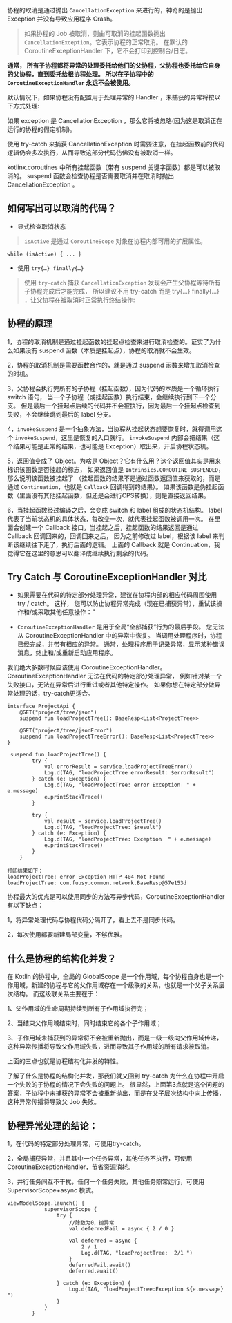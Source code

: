协程的取消是通过抛出 `CancellationException` 来进行的，神奇的是抛出 Exception 并没有导致应用程序 Crash。

>如果协程的 Job 被取消，则由可取消的挂起函数抛出 `CancellationException`。它表示协程的正常取消。
在默认的 CoroutineExceptionHandler 下，它不会打印到控制台/日志。

**通常， 所有子协程都将异常的处理委托给他们的父协程，父协程也委托给它自身的父协程，直到委托给根协程处理。
所以在子协程中的 `CoroutineExceptionHandler` 永远不会被使用。**

默认情况下，如果协程没有配置用于处理异常的 Handler ，未捕获的异常将按以下方式处理:

如果 exception 是 CancellationException ，那么它将被忽略(因为这是取消正在运行的协程的假定机制)。

使用 try-catch 来捕获 CancellationException 时需要注意，在挂起函数前的代码逻辑仍会多次执行，从而导致这部分代码仿佛没有被取消一样。

kotlinx.coroutines 中所有挂起函数（带有 suspend 关键字函数）都是可以被取消的。
suspend 函数会检查协程是否需要取消并在取消时抛出 CancellationException 。

## 如何写出可以取消的代码？

- 显式检查取消状态

>`isActive` 是通过 `CoroutineScope` 对象在协程内部可用的扩展属性。

```
while (isActive) { ... }
```

- 使用 `try{…} finally{…}`

>使用 `try-catch` 捕获 `CancellationException` 发现会产生父协程等待所有子协程完成后才能完成，
所以建议不用 try-catch 而是 try{…} finally{…} ，让父协程在被取消时正常执行终结操作:

## 协程的原理

1，协程的取消机制是通过挂起函数的挂起点检查来进行取消检查的。证实了为什么如果没有 suspend 函数（本质是挂起点），协程的取消就不会生效。

2，协程的取消机制是需要函数合作的，就是通过 suspend 函数来增加取消检查的时机。

3，父协程会执行完所有的子协程（挂起函数），因为代码的本质是一个循环执行 switch 语句， 当一个子协程（或挂起函数）执行结束，会继续执行到下一个分支。
但是最后一个挂起点后续的代码并不会被执行，因为最后一个挂起点检查到失败，不会继续跳到最后的 label 分支。

4，`invokeSuspend` 是一个抽象方法，当协程从挂起状态想要恢复时，就得调用这个 `invokeSuspend`，这里是恢复的入口就行。
`invokeSuspend` 内部会把结果（这个结果可能是正常的结果，也可能是 Exception）取出来，开启协程状态机。

5，返回值变成了 Object。为啥是 Object？它有什么用？这个返回值其实是用来标识该函数是否挂起的标志，
如果返回值是 `Intrinsics.COROUTINE_SUSPENDED`，那么说明该函数被挂起了
（挂起函数的结果不是通过函数返回值来获取的，而是通过 `Continuation`，也就是 `Callback` 回调得到的结果）。
如果该函数是伪挂起函数（里面没有其他挂起函数，但还是会进行CPS转换），则是直接返回结果。

6，当挂起函数经过编译之后，会变成 switch 和 label 组成的状态机结构。
label 代表了当前状态机的具体状态，每改变一次，就代表挂起函数被调用一次。
在里面会创建一个 Callback 接口，当挂起之后，挂起函数的结果返回是通过 Callback 回调回来的，回调回来之后，
因为之前修改过 label，根据该 label 来判断该继续往下走了，执行后面的逻辑。
上面的 Callback 就是 Continuation，我觉得它在这里的意思可以翻译成继续执行剩余的代码。

## Try Catch 与 CoroutineExceptionHandler 对比

- 如果需要在代码的特定部分处理异常，建议在协程内部的相应代码周围使用 try / catch。
这样， 您可以防止协程异常完成（现在已捕获异常），重试该操作和/或采取其他任意操作：”

- `CoroutineExceptionHandler` 是用于全局“全部捕获”行为的最后手段。
您无法从 CoroutineExceptionHandler 中的异常中恢复。
当调用处理程序时，协程已经完成，并带有相应的异常。 
通常，处理程序用于记录异常，显示某种错误消息，终止和/或重新启动应用程序。

我们绝大多数时候应该使用 CoroutineExceptionHandler。CoroutineExceptionHandler 无法在代码的特定部分处理异常，
例如针对某一个失败接口，无法在异常后进行重试或者其他特定操作。 如果你想在特定部分做异常处理的话，try-catch更适合。

```
interface ProjectApi {
    @GET("project/tree/json")
    suspend fun loadProjectTree(): BaseResp<List<ProjectTree>>

    @GET("project/tree/jsonError")
    suspend fun loadProjectTreeError(): BaseResp<List<ProjectTree>>
}

 suspend fun loadProjectTree() {
        try {
            val errorResult = service.loadProjectTreeError()
            Log.d(TAG, "loadProjectTree errorResult: $errorResult")
        } catch (e: Exception) {
            Log.d(TAG, "loadProjectTree: error Exception  " + e.message)
            e.printStackTrace()
        }

        try {
            val result = service.loadProjectTree()
            Log.d(TAG, "loadProjectTree: $result")
        } catch (e: Exception) {
            Log.d(TAG, "loadProjectTree: Exception  " + e.message)
            e.printStackTrace()
        }
    }

打印结果如下：
loadProjectTree: error Exception HTTP 404 Not Found
loadProjectTree: com.fuusy.common.network.BaseResp@57e153d
```

协程最大的优点是可以使用同步的方法写异步代码，CoroutineExceptionHandler 有以下缺点：

1，将异常处理代码与协程代码分隔开了，看上去不是同步代码。

2，每次使用都要新建局部变量，不够优雅。

## 什么是协程的结构化并发？

在 Kotlin 的协程中，全局的 GlobalScope 是一个作用域，每个协程自身也是一个作用域，新建的协程与它的父作用域存在一个级联的关系，也就是一个父子关系层次结构。
而这级联关系主要在于：

1、父作用域的生命周期持续到所有子作用域执行完；

2、当结束父作用域结束时，同时结束它的各个子作用域；

3、子作用域未捕获到的异常将不会被重新抛出，而是一级一级向父作用域传递，这种异常传播将导致父作用域失败，进而导致其子作用域的所有请求被取消。

上面的三点也就是协程结构化并发的特性。

了解了什么是协程的结构化并发，那我们就又回到 try-catch 为什么在协程中开启一个失败的子协程的情况下会失败的问题上。
很显然，上面第3点就是这个问题的答案，子协程中未捕获的异常不会被重新抛出，而是在父子层次结构中向上传播，这种异常传播将导致父 Job 失败。

## 协程异常处理的结论：

1，在代码的特定部分处理异常，可使用try-catch。

2，全局捕获异常，并且其中一个任务异常，其他任务不执行，可使用 CoroutineExceptionHandler，节省资源消耗。

3，并行任务间互不干扰，任何一个任务失败，其他任务照常运行，可使用 SupervisorScope+async 模式。

```
viewModelScope.launch() {
            supervisorScope {
                try {
                    //除数为0，抛异常
                    val deferredFail = async { 2 / 0 }
                    
                    val deferred = async {
                        2 / 1
                        Log.d(TAG, "loadProjectTree:  2/1 ")
                    }
                    deferredFail.await()
                    deferred.await()

                } catch (e: Exception) {
                    Log.d(TAG, "loadProjectTree:Exception ${e.message} ")
                }
            }
        }        
```





